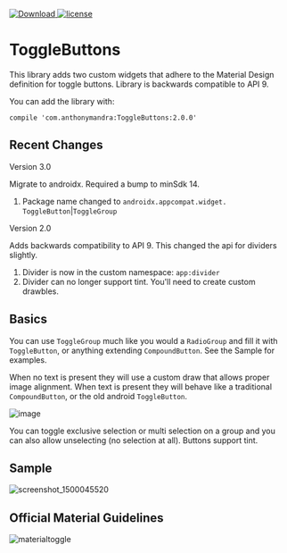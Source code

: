  [ ![Download](https://api.bintray.com/packages/rcketscientist/maven/ToggleButtons/images/download.svg) ](https://bintray.com/rcketscientist/maven/ToggleButtons/_latestVersion)
[![license](https://img.shields.io/github/license/mashape/apistatus.svg)]()

# ToggleButtons

This library adds two custom widgets that adhere to the Material Design definition for toggle buttons.  Library is backwards compatible to API 9.

You can add the library with:

`compile 'com.anthonymandra:ToggleButtons:2.0.0'`

## Recent Changes
Version 3.0

Migrate to androidx.  Required a bump to minSdk 14.
1. Package name changed to `androidx.appcompat.widget.` `ToggleButton`|`ToggleGroup`

Version 2.0 

Adds backwards compatibility to API 9.  This changed the api for dividers slightly.
1. Divider is now in the custom namespace:  `app:divider`
2. Divider can no longer support tint.  You'll need to create custom drawbles.

## Basics

You can use <code>ToggleGroup</code> much like you would a <code>RadioGroup</code> and fill it with <code>ToggleButton</code>, or anything extending <code>CompoundButton</code>.  See the Sample for examples.

When no text is present they will use a custom draw that allows proper image alignment.  When text is present they will behave like a traditional <code>CompoundButton</code>, or the old android <code>ToggleButton</code>.

![image](https://cloud.githubusercontent.com/assets/4026030/22566665/2954ec68-e98d-11e6-9c23-765adeba4e74.png)

You can toggle exclusive selection or multi selection on a group and you can also allow unselecting (no selection at all).  Buttons support tint.  

## Sample

![screenshot_1500045520](https://user-images.githubusercontent.com/4026030/28218447-8ce95c32-6886-11e7-8a30-73cf679bb63f.png)

## Official Material Guidelines

![materialtoggle](https://cloud.githubusercontent.com/assets/4026030/21650177/6c1a7536-d2a4-11e6-8d9f-eb523a7bae8f.png)

